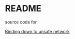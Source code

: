 # README

source code for 

[Binding down to unsafe network](https://binding-down-to-unsafe-network.readthedocs.io/)
